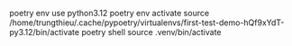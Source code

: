 poetry env use python3.12
poetry env activate
source /home/trungthieu/.cache/pypoetry/virtualenvs/first-test-demo-hQf9xYdT-py3.12/bin/activate
poetry shell
source .venv/bin/activate

